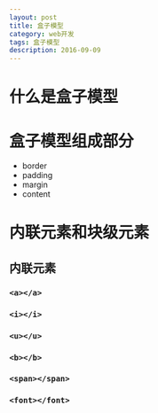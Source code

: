 ```yaml
---
layout: post
title: 盒子模型
category: web开发
tags: 盒子模型
description: 2016-09-09
---
```

# 什么是盒子模型

# 盒子模型组成部分

* border
* padding
* margin
* content

# 内联元素和块级元素

## 内联元素

### `<a></a>`

### `<i></i>`

### `<u></u>`

### `<b></b>`

### `<span></span>`

### `<font></font>`